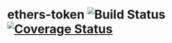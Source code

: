# ethers-token ![Build Status](https://github.com/pilagod/ethers-token/actions/workflows/ci.yaml/badge.svg?branch=main) [![Coverage Status](https://coveralls.io/repos/github/pilagod/ethers-token/badge.svg?branch=main&kill_cache=1)](https://coveralls.io/github/pilagod/ethers-token?branch=main)
